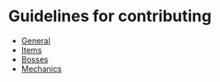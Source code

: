 # Guidelines for contributing

- [General](doc/general.md)
- [Items](doc/items.md)
- [Bosses](doc/bosses.md)
- [Mechanics](doc/mechanics.md)
